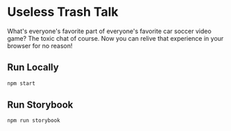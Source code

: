 # Useless Trash Talk

What's everyone's favorite part of everyone's favorite car soccer video game? The toxic chat of course. Now you can relive that experience in your browser for no reason!

## Run Locally

```sh
npm start
```

## Run Storybook

```sh
npm run storybook
```
